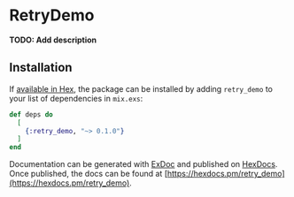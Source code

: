 # RetryDemo

**TODO: Add description**

## Installation

If [available in Hex](https://hex.pm/docs/publish), the package can be installed
by adding `retry_demo` to your list of dependencies in `mix.exs`:

```elixir
def deps do
  [
    {:retry_demo, "~> 0.1.0"}
  ]
end
```

Documentation can be generated with [ExDoc](https://github.com/elixir-lang/ex_doc)
and published on [HexDocs](https://hexdocs.pm). Once published, the docs can
be found at [https://hexdocs.pm/retry_demo](https://hexdocs.pm/retry_demo).

